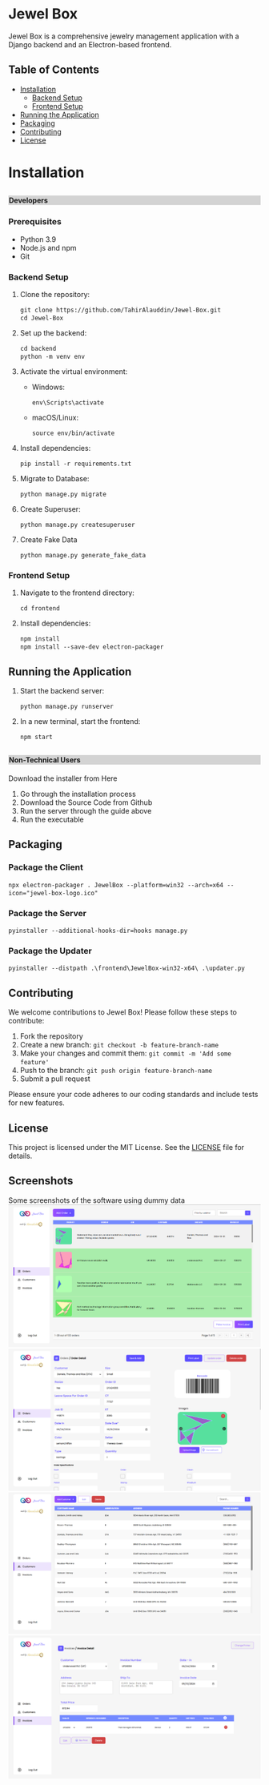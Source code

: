 # Jewel Box

Jewel Box is a comprehensive jewelry management application with a Django backend and an Electron-based frontend.

## Table of Contents
- [Installation](#installation)
  - [Backend Setup](#backend-setup)
  - [Frontend Setup](#frontend-setup)
- [Running the Application](#running-the-application)
- [Packaging](#packaging)
- [Contributing](#contributing)
- [License](#license)

# Installation

## <h4 style='background: lightgrey; padding: 1px'>Developers</h4>

### Prerequisites
- Python 3.9
- Node.js and npm
- Git

### Backend Setup

1. Clone the repository:
   ```
   git clone https://github.com/TahirAlauddin/Jewel-Box.git
   cd Jewel-Box
   ```

2. Set up the backend:
   ```
   cd backend
   python -m venv env
   ```

3. Activate the virtual environment:
   - Windows:
     ```
     env\Scripts\activate
     ```
   - macOS/Linux:
     ```
     source env/bin/activate
     ```

4. Install dependencies:
   ```
   pip install -r requirements.txt
   ```

5. Migrate to Database:

   ```
   python manage.py migrate
   ```

6. Create Superuser:
   ```
   python manage.py createsuperuser
   ```

7. Create Fake Data
   ```
   python manage.py generate_fake_data
   ```

### Frontend Setup

1. Navigate to the frontend directory:
   ```
   cd frontend
   ```

2. Install dependencies:
   ```
   npm install
   npm install --save-dev electron-packager
   ```

## Running the Application

1. Start the backend server:
   ```
   python manage.py runserver
   ```

2. In a new terminal, start the frontend:
   ```
   npm start
   ```

## <h4 style='background: lightgrey; padding: 1px'>Non-Technical Users</h4>

Download the installer from <a>Here</a>

1. Go through the installation process
2. Download the Source Code from Github
3. Run the server through the guide above
4. Run the executable

## Packaging

### Package the Client
```
npx electron-packager . JewelBox --platform=win32 --arch=x64 --icon="jewel-box-logo.ico"
```

### Package the Server
```
pyinstaller --additional-hooks-dir=hooks manage.py
```

### Package the Updater
```
pyinstaller --distpath .\frontend\JewelBox-win32-x64\ .\updater.py
```

## Contributing

We welcome contributions to Jewel Box! Please follow these steps to contribute:

1. Fork the repository
2. Create a new branch: `git checkout -b feature-branch-name`
3. Make your changes and commit them: `git commit -m 'Add some feature'`
4. Push to the branch: `git push origin feature-branch-name`
5. Submit a pull request

Please ensure your code adheres to our coding standards and include tests for new features.

## License

This project is licensed under the MIT License. See the [LICENSE](LICENSE) file for details.


## Screenshots
Some screenshots of the software using dummy data
![alt text](images/image-3.png)
![alt text](images/image.png)
![alt text](images/image-1.png)
![alt text](images/image-2.png)